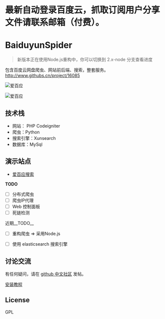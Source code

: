 # 最新自动登录百度云，抓取订阅用户分享文件请联系邮箱（付费）。
# BaiduyunSpider
> 新版本正在使用Node.js重构中，你可以切换到 2.x-node 分支查看进度

包含百度云网盘爬虫、网站前后端、搜索，整套服务。http://www.githubs.cn/project/16085

![爱百应](screenshot1.png)

![爱百应](screenshot2.png)

## 技术栈

* 网站： PHP  Codeigniter 
* 爬虫：Python
* 搜索引擎：Xunsearch
* 数据库：MySql




## 演示站点

* [爱百应搜索](http://pan.ibying.com)







__TODO__

- [ ] 分布式爬虫
- [ ] 爬虫IP代理
- [ ] Web 控制面板
- [ ] 死链检测

近期__TODO__
- [ ] 重构爬虫 => 采用Node.js
- [ ] 使用 elasticsearch 搜索引擎


## 讨论交流

有任何疑问，请在 [github 中文社区](http://www.githubs.cn/topic/118) 发帖。

[安装教程](http://www.githubs.cn/post/22)

## License

GPL
